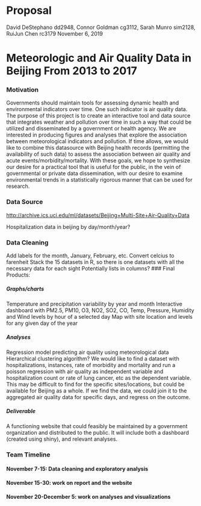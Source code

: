 Proposal
================
David DeStephano dd2948, Connor Goldman cg3112, Sarah Munro sim2128, RuiJun Chen rc3179
November 6, 2019

Meteorologic and Air Quality Data in Beijing From 2013 to 2017
==============================================================

### Motivation

Governments should maintain tools for assessing dynamic health and environmental indicators over time. One such indicator is air quality data. The purpose of this project is to create an interactive tool and data source that integrates weather and pollution over time in such a way that could be utilized and disseminated by a government or health agency. We are interested in producing figures and analyses that explore the association between meteorological indicators and pollution. If time allows, we would like to combine this datasource with Beijing health records (permitting the availability of such data) to assess the association between air quality and acute events/morbidity/mortality. With these goals, we hope to synthesize our desire for a practical tool that is useful for the public, in the vein of governmental or private data dissemination, with our desire to examine environmental trends in a statistically rigorous manner that can be used for research.

### Data Source

<http://archive.ics.uci.edu/ml/datasets/Beijing+Multi-Site+Air-Quality+Data>

Hospitalization data in beijing by day/month/year?

### Data Cleaning

Add labels for the month, January, February, etc. Convert celcius to farenheit Stack the 15 datasets in R, so there is one datasets with all the necessary data for each sight Potentially lists in columns? \#\#\# Final Products:

##### Graphs/charts

Temperature and precipitation variability by year and month Interactive dashboard with PM2.5, PM10, O3, NO2, SO2, CO, Temp, Pressure, Humidity and Wind levels by hour of a selected day Map with site location and levels for any given day of the year

##### Analyses

Regression model predicting air quality using meteorological data Hierarchical clustering algorithm? We would like to find a dataset with hospitalizations, instances, rate of morbidity and mortality and run a poisson regression with air quality as independent variable and hospitalization count or rate of lung cancer, etc as the dependent variable. This may be difficult to find for the specific sites/locations, but could be available for Beijing as a whole. If we find the data, we could join it to the aggregated air quality data for specific days, and regress on the outcome.

##### Deliverable

A functioning website that could feasibly be maintained by a government organization and distributed to the public. It will include both a dashboard (created using shiny), and relevant analyses.

### Team Timeline

#### November 7-15: Data cleaning and exploratory analysis

#### November 15-30: work on report and the website

#### November 20-December 5: work on analyses and visualizations
